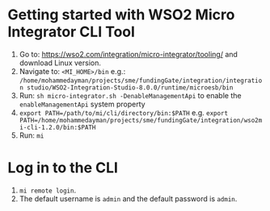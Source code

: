 # Getting started with WSO2 Micro Integrator CLI Tool

1) Go to: https://wso2.com/integration/micro-integrator/tooling/ and download Linux version.
2) Navigate to: `<MI_HOME>/bin` e.g.: `/home/mohammedayman/projects/sme/fundingGate/integration/integration studio/WSO2-Integration-Studio-8.0.0/runtime/microesb/bin`
3) Run: `sh micro-integrator.sh -DenableManagementApi` to enable the `enableManagementApi` system property
4) `export PATH=/path/to/mi/cli/directory/bin:$PATH` e.g. `export PATH=/home/mohammedayman/projects/sme/fundingGate/integration/wso2mi-cli-1.2.0/bin:$PATH`
5) Run: `mi`

# Log in to the CLI

1) `mi remote login`.
2) The default username is `admin` and the default password is `admin`.


